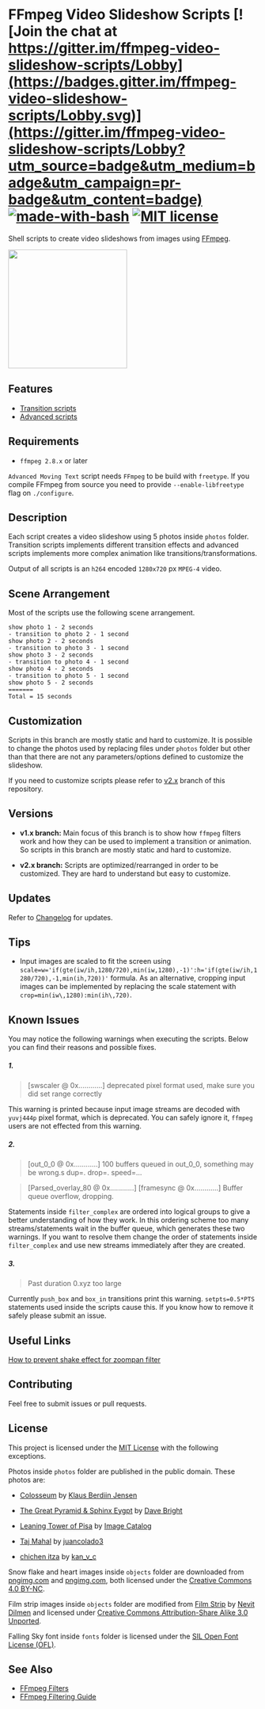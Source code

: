 # FFmpeg Video Slideshow Scripts [![Join the chat at https://gitter.im/ffmpeg-video-slideshow-scripts/Lobby](https://badges.gitter.im/ffmpeg-video-slideshow-scripts/Lobby.svg)](https://gitter.im/ffmpeg-video-slideshow-scripts/Lobby?utm_source=badge&utm_medium=badge&utm_campaign=pr-badge&utm_content=badge) [![made-with-bash](https://img.shields.io/badge/Made%20with-Bash-1f425f.svg)](https://www.gnu.org/software/bash/) [![MIT license](https://img.shields.io/badge/License-MIT-blue.svg)](https://lbesson.mit-license.org/)

Shell scripts to create video slideshows from images using [FFmpeg](https://www.ffmpeg.org/).

<img src="https://github.com/tanersener/ffmpeg-video-slideshow-scripts/blob/master/docs/ffmpeg-video-slideshow-scripts-logo-v1.png" width="240">

## Features
- [Transition scripts](transition_scripts) 
- [Advanced scripts](advanced_scripts)


## Requirements

- `ffmpeg 2.8.x` or later

`Advanced Moving Text` script needs `FFmpeg` to be build with `freetype`. If you compile FFmpeg from source you need to provide `--enable-libfreetype` flag on `./configure`. 


## Description

Each script creates a video slideshow using 5 photos inside `photos` folder. Transition scripts 
implements different transition effects and advanced scripts implements more complex animation like 
transitions/transformations.

Output of all scripts is an `h264` encoded `1280x720` px `MPEG-4` video.


## Scene Arrangement
  
Most of the scripts use the following scene arrangement.
```
show photo 1 - 2 seconds
- transition to photo 2 - 1 second
show photo 2 - 2 seconds
- transition to photo 3 - 1 second
show photo 3 - 2 seconds
- transition to photo 4 - 1 second
show photo 4 - 2 seconds
- transition to photo 5 - 1 second
show photo 5 - 2 seconds
=======
Total = 15 seconds
```


## Customization

Scripts in this branch are mostly static and hard to customize. It is possible to change the photos used by replacing files under `photos` folder but other than that there are not any parameters/options defined to customize the slideshow.

If you need to customize scripts please refer to [v2.x](https://github.com/tanersener/ffmpeg-video-slideshow-scripts/tree/v2.x) branch of this repository.


## Versions

- **v1.x branch:** Main focus of this branch is to show how `ffmpeg` filters work and how they can be used to implement a transition or animation. So scripts in this branch are mostly static and hard to customize.  
 
- **v2.x branch:** Scripts are optimized/rearranged in order to be customized. They are hard to understand but easy to customize.


## Updates

Refer to [Changelog](CHANGELOG.md) for updates.


## Tips

- Input images are scaled to fit the screen using `scale=w='if(gte(iw/ih,1280/720),min(iw,1280),-1)':h='if(gte(iw/ih,1280/720),-1,min(ih,720))'` formula. 
As an alternative, cropping input images can be implemented by replacing the scale statement with `crop=min(iw\,1280):min(ih\,720)`.


## Known Issues

You may notice the following warnings when executing the scripts. Below you can find their reasons and possible fixes.

##### 1. 
>[swscaler @ 0x............] deprecated pixel format used, make sure you did set range correctly

This warning is printed because input image streams are decoded with `yuvj444p` pixel format, which is deprecated. 
You can safely ignore it, `ffmpeg` users are not effected from this warning.

##### 2.
>[out_0_0 @ 0x............] 100 buffers queued in out_0_0, something may be wrong.s dup=. drop=. speed=...

>[Parsed_overlay_80 @ 0x............] [framesync @ 0x............] Buffer queue overflow, dropping.

Statements inside `filter_complex` are ordered into logical groups to give a better understanding of how they work. 
In this ordering scheme too many streams/statements wait in the buffer queue, which generates these two warnings. 
If you want to resolve them change the order of statements inside `filter_complex` and use new streams immediately 
after they are created.

##### 3.
>Past duration 0.xyz too large

Currently `push_box` and `box_in` transitions print this warning. `setpts=0.5*PTS` statements used inside the scripts 
cause this. If you know how to remove it safely please submit an issue.


## Useful Links

[How to prevent shake effect for zoompan filter](https://trac.ffmpeg.org/ticket/4298)


## Contributing

Feel free to submit issues or pull requests.


## License
This project is licensed under the [MIT License](https://opensource.org/licenses/MIT) with the following exceptions.

Photos inside `photos` folder are published in the public domain. These photos are:

- [Colosseum](https://www.flickr.com/photos/134331036@N08/35674227104/) by [Klaus Berdiin Jensen](https://www.flickr.com/photos/134331036@N08/)

- [The Great Pyramid & Sphinx Eygpt](https://www.flickr.com/photos/130817154@N04/24211972286/) by [Dave Bright](https://www.flickr.com/photos/130817154@N04/)

- [Leaning Tower of Pisa](https://www.flickr.com/photos/image-catalog/19897194376/) by [Image Catalog](https://www.flickr.com/photos/image-catalog/)

- [Taj Mahal](https://www.flickr.com/photos/149013784@N08/32862668233/) by [juancolado3](https://www.flickr.com/photos/149013784@N08/)

- [chichen itza](https://www.flickr.com/photos/kanvc/15398655930/) by [kan_v_c](https://www.flickr.com/photos/kanvc/)

Snow flake and heart images inside `objects` folder are downloaded from [pngimg.com](http://pngimg.com/download/7553) and [pngimg.com](http://pngimg.com/download/687), both licensed under the [Creative Commons 4.0 BY-NC](https://creativecommons.org/licenses/by-nc/4.0).

Film strip images inside `objects` folder are modified from [Film Strip](https://commons.wikimedia.org/wiki/File:Film_strip.svg) by [Nevit Dilmen](https://commons.wikimedia.org/wiki/User:Nevit) and licensed under [Creative Commons Attribution-Share Alike 3.0 Unported](https://creativecommons.org/licenses/by-sa/3.0/deed.en).

Falling Sky font inside `fonts` folder is licensed under the [SIL Open Font License (OFL)](https://opensource.org/licenses/OFL-1.1).


## See Also

- [FFmpeg Filters](https://ffmpeg.org/ffmpeg-filters.html)
- [FFmpeg Filtering Guide](https://trac.ffmpeg.org/wiki/FilteringGuide)
